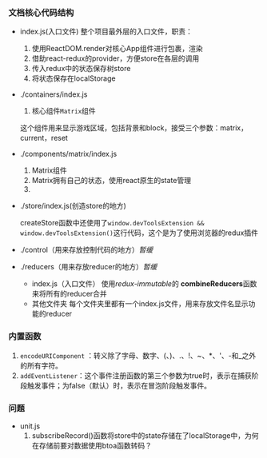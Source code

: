 ### 文档核心代码结构
- index.js(入口文件)
  整个项目最外层的入口文件，职责：
  1. 使用ReactDOM.render对核心App组件进行包裹，渲染
  2. 借助react-redux的provider，方便store在各层的调用
  3. 传入redux中的状态保存树store
  4. 将状态保存在localStorage

- ./containers/index.js
  1. 核心组件`Matrix`组件

    这个组件用来显示游戏区域，包括背景和block，接受三个参数：matrix，current，reset

- ./components/matrix/index.js
  1. Matrix组件
    1. Matrix拥有自己的状态，使用react原生的state管理
    2. 

- ./store/index.js(创造store的地方)
  
  createStore函数中还使用了`window.devToolsExtension && window.devToolsExtension()`这行代码，这个是为了使用浏览器的redux插件

- ./control（用来存放控制代码的地方）*暂缓*

- ./reducers（用来存放reducer的地方）*暂缓*
  - index.js（入口文件）
    使用*redux-immutable*的 **combineReducers**函数来将所有的reducer合并
  - 其他文件夹
    每个文件夹里都有一个index.js文件，用来存放文件名显示功能的reducer

### 内置函数

1. `encodeURIComponent` ：转义除了字母、数字、(、)、.、!、~、*、'、-和_之外的所有字符。
2. `addEventListener`：这个事件注册函数的第三个参数为true时，表示在捕获阶段触发事件；为false（默认）时，表示在冒泡阶段触发事件。

### 问题

- unit.js
  1. subscribeRecord()函数将store中的state存储在了localStorage中，为何在存储前要对数据使用btoa函数转码？